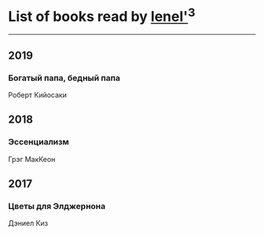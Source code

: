 # List of books read by [lenel'](http://vk.com/id30791168)<sup>3</sup>
---

## 2019

### Богатый папа, бедный папа
Роберт Кийосаки



## 2018

### Эссенциализм
Грэг МакКеон



## 2017

### Цветы для Элджернона
Дэниел Киз



